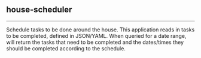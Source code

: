 ## house-scheduler
-----
Schedule tasks to be done around the house. This application reads in tasks to be completed, defined in JSON/YAML. 
When queried for a date range, will return the tasks that need to be completed and the dates/times they should be completed according to the schedule.